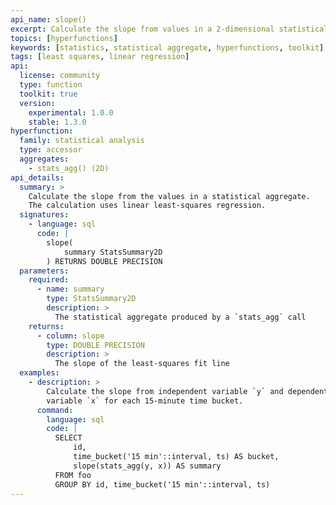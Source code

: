 ```yaml
---
api_name: slope()
excerpt: Calculate the slope from values in a 2-dimensional statistical aggregate
topics: [hyperfunctions]
keywords: [statistics, statistical aggregate, hyperfunctions, toolkit]
tags: [least squares, linear regression]
api:
  license: community
  type: function
  toolkit: true
  version:
    experimental: 1.0.0
    stable: 1.3.0
hyperfunction:
  family: statistical analysis
  type: accessor
  aggregates:
    - stats_agg() (2D)
api_details:
  summary: >
    Calculate the slope from the values in a statistical aggregate.
    The calculation uses linear least-squares regression.
  signatures:
    - language: sql
      code: |
        slope(
            summary StatsSummary2D
        ) RETURNS DOUBLE PRECISION
  parameters:
    required:
      - name: summary
        type: StatsSummary2D
        description: >
          The statistical aggregate produced by a `stats_agg` call
    returns:
      - column: slope
        type: DOUBLE PRECISION
        description: >
          The slope of the least-squares fit line
  examples:
    - description: >
        Calculate the slope from independent variable `y` and dependent
        variable `x` for each 15-minute time bucket.
      command:
        language: sql
        code: |
          SELECT
              id,
              time_bucket('15 min'::interval, ts) AS bucket,
              slope(stats_agg(y, x)) AS summary
          FROM foo
          GROUP BY id, time_bucket('15 min'::interval, ts)
---
```


